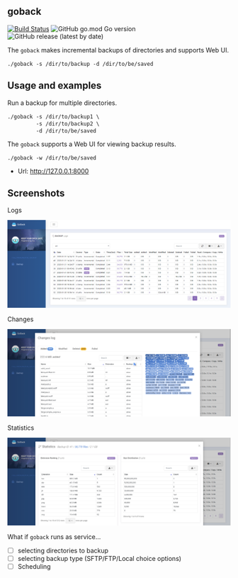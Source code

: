 goback
------
[![Build Status](https://travis-ci.org/devplayg/goback.svg?branch=master)](https://travis-ci.org/devplayg/goback)
![GitHub go.mod Go version](https://img.shields.io/github/go-mod/go-version/devplayg/goback?color=439DB1)
![GitHub release (latest by date)](https://img.shields.io/github/v/release/devplayg/goback)

The `goback` makes incremental backups of directories and supports Web UI.

    ./goback -s /dir/to/backup -d /dir/to/be/saved
    
    
Usage and examples
-------------------    
    
Run a backup for multiple directories.

    ./goback -s /dir/to/backup1 \
             -s /dir/to/backup2 \
             -d /dir/to/be/saved

The `goback` supports a Web UI for viewing backup results.

    ./goback -w /dir/to/be/saved

* Url: http://127.0.0.1:8000    


Screenshots
------------

Logs

![logs](img/goback-log.png)

Changes

![changes](img/goback-changes.png)

Statistics

![changes](img/goback-stats.png)


What if `goback` runs as service...

- [ ] selecting directories to backup
- [ ] selecting backup type (SFTP/FTP/Local choice options)
- [ ] Scheduling